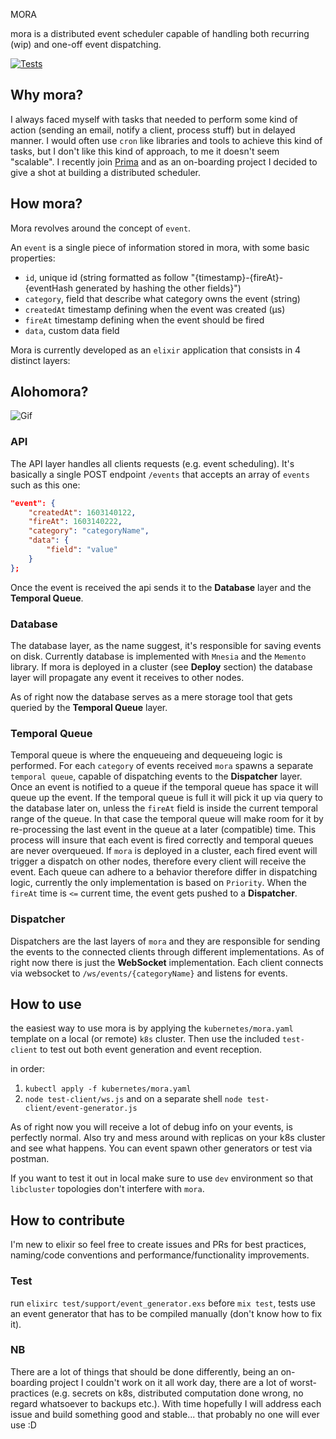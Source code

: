 MORA

mora is a distributed event scheduler capable of handling both recurring (wip) and one-off event dispatching.

[![Tests](https://github.com/edoardocostantinidev/mora/actions/workflows/elixir.yml/badge.svg)](https://github.com/edoardocostantinidev/mora/actions/workflows/elixir.yml)

## Why mora? 

I always faced myself with tasks that needed to perform some kind of action (sending an email, notify a client, process stuff) but in delayed manner. I would often use `cron` like libraries and tools to achieve this kind of tasks, but I don't like this kind of approach, to me it doesn't seem "scalable".
I recently join [Prima](https://www.prima.it) and as an on-boarding project I decided to give a shot at building a distributed scheduler.


## How mora?

Mora revolves around the concept of `event`.

An `event` is a single piece of information stored in mora, with some basic properties:
- `id`, unique id (string formatted as follow "{timestamp}-{fireAt}-{eventHash generated by hashing the other fields}")
- `category`, field that describe what category owns the event (string)
- `createdAt` timestamp defining when the event was created (µs)
- `fireAt` timestamp defining when the event should be fired
- `data`, custom data field

Mora is currently developed as an `elixir` application that consists in 4 distinct layers: 

## Alohomora?

![Gif](https://c.tenor.com/sx6rUhrAM1sAAAAC/alohomora-wand.gif)

### API 

The API layer handles all clients requests (e.g. event scheduling). It's basically a single POST endpoint `/events` that accepts an array of `events` such as this one:

```json
"event": {
    "createdAt": 1603140122,
    "fireAt": 1603140222,
    "category": "categoryName",
    "data": {
        "field": "value"
    }
};
```

Once the event is received the api sends it to the **Database** layer and the **Temporal Queue**.

### Database

The database layer, as the name suggest, it's responsible for saving events on disk. Currently database is implemented with `Mnesia` and the `Memento` library. If mora is deployed in a cluster (see **Deploy** section) the database layer will propagate any event it receives to other nodes.

As of right now the database serves as a mere storage tool that gets queried by the **Temporal Queue** layer.

### Temporal Queue

Temporal queue is where the enqueueing and dequeueing logic is performed. For each `category` of events received `mora` spawns a separate `temporal queue`, capable of dispatching events to the **Dispatcher** layer. 
Once an event is notified to a queue if the temporal queue has space it will queue up the event. If the temporal queue is full it will pick it up via query to the database later on, unless the `fireAt` field is inside the current temporal range of the queue. In that case the temporal queue will make room for it by re-processing the last event in the queue at a later (compatible) time. This process will insure that each event is fired correctly and temporal queues are never overqueued. If `mora` is deployed in a cluster, each fired event will trigger a dispatch on other nodes, therefore every client will receive the event.
Each queue can adhere to a behavior therefore differ in dispatching logic, currently the only implementation is based on `Priority`. When the `fireAt` time is `<=` current time, the event gets pushed to a **Dispatcher**.

### Dispatcher

Dispatchers are the last layers of `mora` and they are responsible for sending the events to the connected clients through different implementations. As of right now there is just the **WebSocket** implementation. Each client connects via websocket to `/ws/events/{categoryName}` and listens for events. 

## How to use

the easiest way to use mora is by applying the `kubernetes/mora.yaml` template on a local (or remote) `k8s` cluster. Then use the included `test-client` to test out both event generation and event reception.

in order:

1) `kubectl apply -f kubernetes/mora.yaml`
2) `node test-client/ws.js` and on a separate shell `node test-client/event-generator.js`

As of right now you will receive a lot of debug info on your events, is perfectly normal. Also try and mess around with replicas on your k8s cluster and see what happens. You can event spawn other generators or test via postman. 

If you want to test it out in local make sure to use `dev` environment so that `libcluster` topologies don't interfere with `mora`.

## How to contribute

I'm new to elixir so feel free to create issues and PRs for best practices, naming/code conventions and performance/functionality improvements.

### Test

run `elixirc test/support/event_generator.exs` before `mix test`, tests use an event generator that has to be compiled manually (don't know how to fix it).

### NB

There are a lot of things that should be done differently, being an on-boarding project I couldn't work on it all work day, there are a lot of worst-practices (e.g. secrets on k8s, distributed computation done wrong, no regard whatsoever to backups etc.). With time hopefully I will address each issue and build something good and stable... that probably no one will ever use :D 
